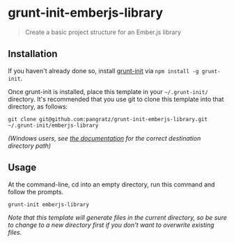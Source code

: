 # grunt-init-emberjs-library

> Create a basic project structure for an Ember.js library

[grunt-init]: http://gruntjs.com/project-scaffolding

## Installation
If you haven't already done so, install [grunt-init][] via `npm install -g grunt-init`.

Once grunt-init is installed, place this template in your `~/.grunt-init/` directory. It's recommended that you use git to clone this template into that directory, as follows:

```
git clone git@github.com:pangratz/grunt-init-emberjs-library.git ~/.grunt-init/emberjs-library
```

_(Windows users, see [the documentation][grunt-init] for the correct destination directory path)_

## Usage

At the command-line, cd into an empty directory, run this command and follow the prompts.

```
grunt-init emberjs-library
```

_Note that this template will generate files in the current directory, so be sure to change to a new directory first if you don't want to overwrite existing files._
